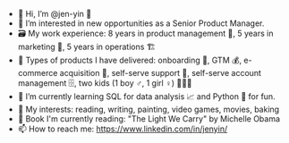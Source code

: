 - 👋 Hi, I’m @jen-yin 🐺
- 👀 I’m interested in new opportunities as a Senior Product Manager.
- 🗃️ My work experience: 8 years in product management 🎁, 5 years in marketing 📮, 5 years in operations 🏗️
- 💼 Types of products I have delivered: onboarding 🛫, GTM 💰, e-commerce acquisition 🤑, self-serve support 🤗, self-serve account management 🗄️, two kids (1 boy ♂️, 1 girl ♀️) 👶👶😆
- 🌱 I’m currently learning SQL for data analysis 📈 and Python 🐍 for fun.
- 💞️ My interests: reading, writing, painting, video games, movies, baking
- 📖 Book I'm currently reading: "The Light We Carry" by Michelle Obama
- 📫 How to reach me: https://www.linkedin.com/in/jenyin/


